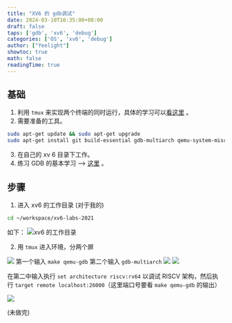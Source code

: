 ```yaml
---
title: "XV6 的 gdb调试"
date: 2024-03-10T16:35:00+08:00
draft: false
taps: ['gdb', 'xv6', 'debug']
categories: ['OS', 'xv6', 'debug']
author: ["Yeelight"]
showtoc: true
math: false
readingTime: true
---
```


## 基础

1. 利用 `tmux` 来实现两个终端的同时运行，具体的学习可以[看这里](https://101.lug.ustc.edu.cn/Ch04/#tmux) 。
2. 需要准备的工具。

 ```zsh
 sudo apt-get update && sudo apt-get upgrade
 sudo apt-get install git build-essential gdb-multiarch qemu-system-misc        \        gcc-riscv64-linux-gnu binutils-riscv64-linux-gnu
 ```

3. 在自己的 xv 6 目录下工作。
4. 练习 GDB 的基本学习 --> [这里](https://linuxtools-rst.readthedocs.io/zh-cn/latest/tool/gdb.html) 。

## 步骤

1. 进入 xv6 的工作目录  (对于我的)

```zsh
cd ~/workspace/xv6-labs-2021
```

如下：
![ xv6 的工作目录](https://s2.loli.net/2023/11/29/CWyA7BolcYTSjwN.png)

2. 用 `tmux` 进入环境，分两个屏

![](https://s2.loli.net/2023/12/02/UenKoWS8h2CIGAj.png)
 第一个输入 `make qemu-gdb`  第二个输入 `gdb-multiarch`
 ![](https://s2.loli.net/2023/12/02/pPy8eNamC9VgRB7.png)
![](https://s2.loli.net/2023/12/02/5SIylXBwPn2qYdc.png)

在第二中输入执行 `set architecture riscv:rv64` 以调试 RISCV 架构，然后执行 `target remote localhost:26000`（这里端口号要看 `make qemu-gdb` 的输出）

![](https://s2.loli.net/2023/12/02/ZIw6R5UrmA4JWMo.png)

(未做完)
